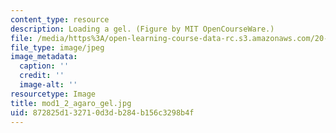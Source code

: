 ```yaml
---
content_type: resource
description: Loading a gel. (Figure by MIT OpenCourseWare.)
file: /media/https%3A/open-learning-course-data-rc.s3.amazonaws.com/20-109-laboratory-fundamentals-in-biological-engineering-fall-2007/872825d132710d3db284b156c3298b4f_mod1_2_agaro_gel.jpg
file_type: image/jpeg
image_metadata:
  caption: ''
  credit: ''
  image-alt: ''
resourcetype: Image
title: mod1_2_agaro_gel.jpg
uid: 872825d1-3271-0d3d-b284-b156c3298b4f
---
```

